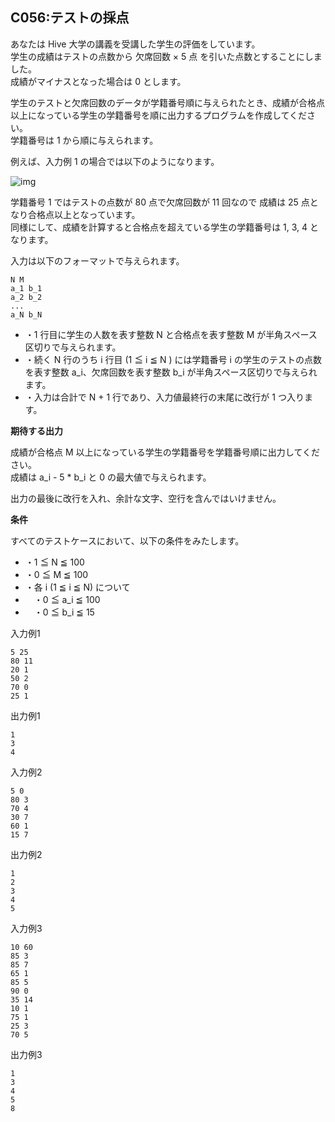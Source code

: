 C056:テストの採点
-----------



あなたは Hive 大学の講義を受講した学生の評価をしています。  
学生の成績はテストの点数から 欠席回数 × 5 点 を引いた点数とすることにしました。  
成績がマイナスとなった場合は 0 とします。

学生のテストと欠席回数のデータが学籍番号順に与えられたとき、成績が合格点以上になっている学生の学籍番号を順に出力するプログラムを作成してください。  
学籍番号は 1 から順に与えられます。

例えば、入力例 1 の場合では以下のようになります。

![img](/image/c056_img.png)

学籍番号 1 ではテストの点数が 80 点で欠席回数が 11 回なので 成績は 25 点となり合格点以上となっています。  
同様にして、成績を計算すると合格点を超えている学生の学籍番号は 1, 3, 4 となります。



入力は以下のフォーマットで与えられます。

    N M
    a_1 b_1
    a_2 b_2
    ...
    a_N b_N

*   ・1 行目に学生の人数を表す整数 N と合格点を表す整数 M が半角スペース区切りで与えられます。
*   ・続く N 行のうち i 行目 (1 ≦ i ≦ N ) には学籍番号 i の学生のテストの点数を表す整数 a\_i、欠席回数を表す整数 b\_i が半角スペース区切りで与えられます。
*   ・入力は合計で N + 1 行であり、入力値最終行の末尾に改行が 1 つ入ります。

  


**期待する出力**

成績が合格点 M 以上になっている学生の学籍番号を学籍番号順に出力してください。  
成績は a\_i - 5 \* b\_i と 0 の最大値で与えられます。

出力の最後に改行を入れ、余計な文字、空行を含んではいけません。

**条件**

すべてのテストケースにおいて、以下の条件をみたします。

*   ・1 ≦ N ≦ 100
*   ・0 ≦ M ≦ 100
*   ・各 i (1 ≦ i ≦ N) について
*   　・0 ≦ a\_i ≦ 100
*   　・0 ≦ b\_i ≦ 15

入力例1

    5 25
    80 11
    20 1
    50 2
    70 0
    25 1
    

出力例1

    1
    3
    4
    

入力例2

    5 0
    80 3
    70 4
    30 7
    60 1
    15 7
    

出力例2

    1
    2
    3
    4
    5
    

入力例3

    10 60
    85 3
    85 7
    65 1
    85 5
    90 0
    35 14
    10 1
    75 1
    25 3
    70 5
    

出力例3

    1
    3
    4
    5
    8